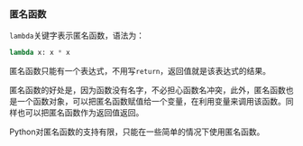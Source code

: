 ### 匿名函数

`lambda`关键字表示匿名函数，语法为：

```python
lambda x: x * x
```

匿名函数只能有一个表达式，不用写`return`，返回值就是该表达式的结果。

匿名函数的好处是，因为函数没有名字，不必担心函数名冲突，此外，匿名函数也是一个函数对象，可以把匿名函数赋值给一个变量，在利用变量来调用该函数。同样也可以把匿名函数作为返回值返回。

Python对匿名函数的支持有限，只能在一些简单的情况下使用匿名函数。